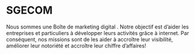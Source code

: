 # SGECOM
Nous sommes une Boîte de marketing digital . Notre objectif est d’aider les entreprises et particuliers à développer leurs activités grâce à internet. Par conséquent, nos missions sont de les aider à accroître leur visibilité, améliorer leur notoriété et accroître leur chiffre d’affaires!
